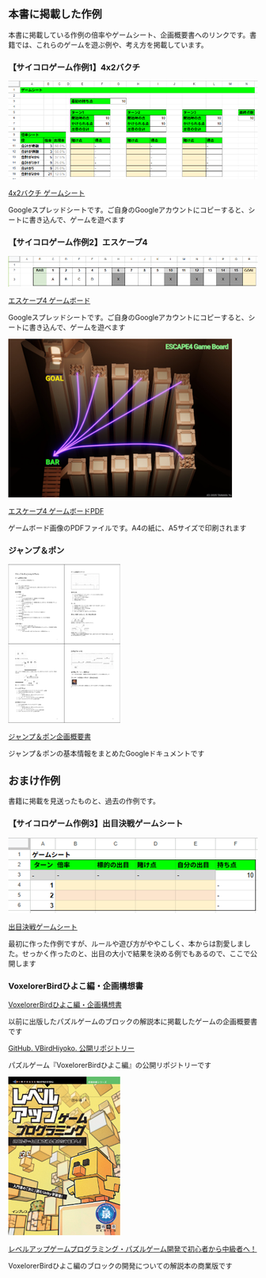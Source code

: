 ## 本書に掲載した作例

本書に掲載している作例の倍率やゲームシート、企画概要書へのリンクです。書籍では、これらのゲームを遊ぶ例や、考え方を掲載しています。

### 【サイコロゲーム作例1】4x2バクチ

<a href="https://docs.google.com/spreadsheets/d/1J-8BaxM6R72p_8pbDuFKmz6afNpkczGaNkDVO4wQ96U/">
<img src="./images/4x2bakuchi.png" style="max-height: 320px" alt="【サイコロゲーム作例1】4x2バクチ ゲームシート">
</a>

[4x2バクチ ゲームシート](https://docs.google.com/spreadsheets/d/1J-8BaxM6R72p_8pbDuFKmz6afNpkczGaNkDVO4wQ96U/)

Googleスプレッドシートです。ご自身のGoogleアカウントにコピーすると、シートに書き込んで、ゲームを遊べます

### 【サイコロゲーム作例2】エスケープ4

<a href="https://docs.google.com/spreadsheets/d/18By8u05BYQKfGW1ao2sIp_MjaJX3c5QGNTZutj0FgGA/">
<img src="./images/escape4.png" style="max-height: 320px" alt="【サイコロゲーム作例2】エスケープ4 ゲームボード">
</a>

[エスケープ4 ゲームボード](https://docs.google.com/spreadsheets/d/18By8u05BYQKfGW1ao2sIp_MjaJX3c5QGNTZutj0FgGA/)

Googleスプレッドシートです。ご自身のGoogleアカウントにコピーすると、シートに書き込んで、ゲームを遊べます

<a href="./images/escape4_board_a5.pdf" download="true">
<img src="./images/escape4_board.jpg" style="max-height: 320px" alt="【サイコロゲーム作例2】エスケープ4 ゲームボードPDF">
</a>

[エスケープ4 ゲームボードPDF](./images/escape4_board_a5.pdf)

ゲームボード画像のPDFファイルです。A4の紙に、A5サイズで印刷されます

### ジャンプ＆ポン

<a href="https://docs.google.com/document/d/1094vOcSmarVTz6oveydEAVjaPNaae-sdmGNZ643abgQ/">
<img src="./images/kousou.png" style="max-height: 320px" alt="ジャンプ＆ポン企画概要書">
</a>


[ジャンプ＆ポン企画概要書](https://docs.google.com/document/d/1094vOcSmarVTz6oveydEAVjaPNaae-sdmGNZ643abgQ/)

ジャンプ＆ポンの基本情報をまとめたGoogleドキュメントです


## おまけ作例

書籍に掲載を見送ったものと、過去の作例です。

### 【サイコロゲーム作例3】出目決戦ゲームシート

<a href="https://docs.google.com/spreadsheets/d/1Am10rdbJ0xRXDCdmnwnHG-JHRruNVgSk4LP-F0Nh5cU/">
<img src="./images/deme.png" style="max-height: 320px" alt="出目決戦ゲームシート">
</a>

[出目決戦ゲームシート](https://docs.google.com/spreadsheets/d/1Am10rdbJ0xRXDCdmnwnHG-JHRruNVgSk4LP-F0Nh5cU/)

最初に作った作例ですが、ルールや遊び方がややこしく、本からは割愛しました。せっかく作ったのと、出目の大小で結果を決める例でもあるので、ここで公開します

### VoxelorerBirdひよこ編・企画構想書



[VoxelorerBirdひよこ編・企画構想書](https://docs.google.com/document/d/1n1Oxek9KgKN5j5TC0U0y48OSzzlLONp_oDUDpGcu20s/)

以前に出版したパズルゲームのブロックの解説本に掲載したゲームの企画概要書です

[GitHub. VBirdHiyoko. 公開リポジトリー](https://github.com/am1tanaka/VBirdHiyoko)

パズルゲーム『VoxelorerBirdひよこ編』の公開リポジトリーです

<a href="https://nextpublishing.jp/book/17752.html">
<img src="./images/puzzle.jpg" style="max-height: 320px" alt="レベルアップゲームプログラミング・パズルゲーム開発で初心者から中級者へ！">
</a>

[レベルアップゲームプログラミング・パズルゲーム開発で初心者から中級者へ！](https://nextpublishing.jp/book/17752.html)

VoxelorerBirdひよこ編のブロックの開発についての解説本の商業版です

